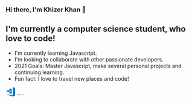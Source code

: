 ### Hi there, I'm Khizer Khan 👋

## I'm currently a computer science student, who love to code! 

* I'm currently learning Javascript.
* I'm looking to collaborate with other passionate developers. 
* 2021 Goals: Master Javascript, make several personal projects and continuing learning.
* Fun fact: I love to travel new places and code!

<img src="https://github.com/khizerkhan-2316/khizerkhan-2316/blob/main/visual-studio-code.png" width="25" height= "25" />
---
<!--
**khizerkhan-2316/khizerkhan-2316** is a ✨ _special_ ✨ repository because its `README.md` (this file) appears on your GitHub profile.

Here are some ideas to get you started:

- 🔭 I’m currently working on ...
- 🌱 I’m currently learning ...
- 👯 I’m looking to collaborate on ...
- 🤔 I’m looking for help with ...
- 💬 Ask me about ...
- 📫 How to reach me: ...
- 😄 Pronouns: ...
- ⚡ Fun fact: ...
-->

